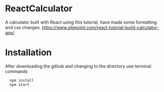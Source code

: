 # ReactCalculator
A calculator built with React using this tutorial, have made some formatting and css changes.
https://www.sitepoint.com/react-tutorial-build-calculator-app/

# Installation
After downloading the github and changing to the directory use terminal commands
```
  npm install
  npm start
```
